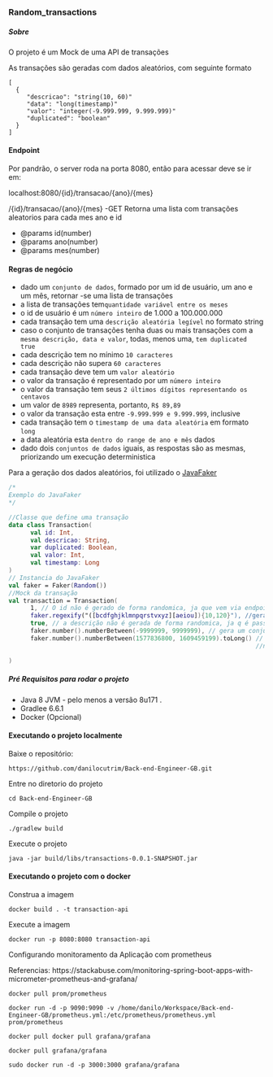 
### Random_transactions

##### Sobre

<p>O projeto é um Mock de uma API de transações</p>
<p>As transações são geradas com dados aleatórios, com seguinte formato</p>

```
[
  {
     "descricao": "string(10, 60)"
     "data": "long(timestamp)"
     "valor": "integer(-9.999.999, 9.999.999)"
     "duplicated": "boolean"
  }  
]

```
#### Endpoint
<p>Por pandrão, o server roda na porta 8080, então para acessar deve se ir em:</p>
<p>localhost:8080/{id}/transacao/{ano}/{mes}</p>

<p>/{id}/transacao/{ano}/{mes} -GET Retorna uma lista com transações aleatorios para cada mes ano e id </p>

- @params id(number)
- @params ano(number)
- @params mes(number)

#### Regras de negócio

- dado um `conjunto de dados`, formado por um id de usuário, um ano e um mês, retornar -se uma lista de transações
- a lista de transações tem`quantidade variável entre os meses`
- o id de usuário é um `número inteiro` de 1.000 a 100.000.000
- cada transação tem uma `descrição aleatória legível` no formato string
- caso o conjunto de transações tenha duas ou mais transações com a `mesma descrição, data e valor`, todas, menos uma, `tem duplicated true`
- cada descrição tem no mínimo `10 caracteres`
- cada descrição não supera `60 caracteres`
- cada transação deve tem um `valor aleatório`
- o valor da transação é representado por um `número inteiro`
- o valor da transação tem seus `2 últimos dígitos representando os centavos`
- um valor de `8989` representa, portanto, `R$ 89,89`
- o valor da transação esta entre `-9.999.999 e 9.999.999`, inclusive
- cada transação tem o `timestamp de uma data aleatória` em formato `long`
- a data aleatória esta `dentro do range de ano e mês` dados
- dado dois `conjuntos de dados` iguais, as respostas são as mesmas, priorizando um execução deterministica


<p>Para a geração dos dados aleatórios, foi utilizado o
  <a href="https://github.com/DiUS/java-faker">JavaFaker</a></p>
  
  ```kotlin
/*
Exemplo do JavaFaker
*/

//Classe que define uma transação
data class Transaction(
        val id: Int,
        val descricao: String,
        var duplicated: Boolean,
        val valor: Int,
        val timestamp: Long
)
// Instancia do JavaFaker
val faker = Faker(Random())
//Mock da transação
val transaction = Transaction(
        1, // O id não é gerado de forma randomica, ja que vem via endpoint
        faker.regexify("([bcdfghjklmnpqrstvxyz][aeiou]){10,120}"), //gera uma descrição aleatorio de acordo com a regex passada
        true, // a descrição não é gerada de forma randomica, ja q é passada via endpoint
        faker.number().numberBetween(-9999999, 9999999), // gera um conjunto de numero seguindo  o intervalo determinado
        faker.number().numberBetween(1577836800, 1609459199).toLong() // gera um conjunto de numero seguindo o intervalo
                                                                      //neste caso o intervalo equivale a 30 dia  

)

  ```
  
  


##### Pré Requisitos para rodar o projeto
- Java 8 JVM - pelo menos a versão 8u171 .
- Gradlee 6.6.1
- Docker (Opcional)

#### Executando o projeto localmente

<p>Baixe o repositório:</p>

```
https://github.com/danilocutrim/Back-end-Engineer-GB.git
```
<p>Entre no diretorio do projeto </p>

```
cd Back-end-Engineer-GB
```
<p>Compile o projeto </p>

```
./gradlew build
```

<p>Execute o projeto </p>

```
java -jar build/libs/transactions-0.0.1-SNAPSHOT.jar 
```

#### Executando o projeto com o docker

<p>Construa a imagem </p>

```
docker build . -t transaction-api
```
<p>Execute a imagem</p>

```
docker run -p 8080:8080 transaction-api
```

<p>Configurando monitoramento da Aplicação com prometheus</p>

<p>Referencias:
 https://stackabuse.com/monitoring-spring-boot-apps-with-micrometer-prometheus-and-grafana/</p>

```
docker pull prom/prometheus

```

```
docker run -d -p 9090:9090 -v /home/danilo/Workspace/Back-end-Engineer-GB/prometheus.yml:/etc/prometheus/prometheus.yml prom/prometheus

```

```
docker pull docker pull grafana/grafana

```
```
docker pull grafana/grafana

```
```
sudo docker run -d -p 3000:3000 grafana/grafana

```
